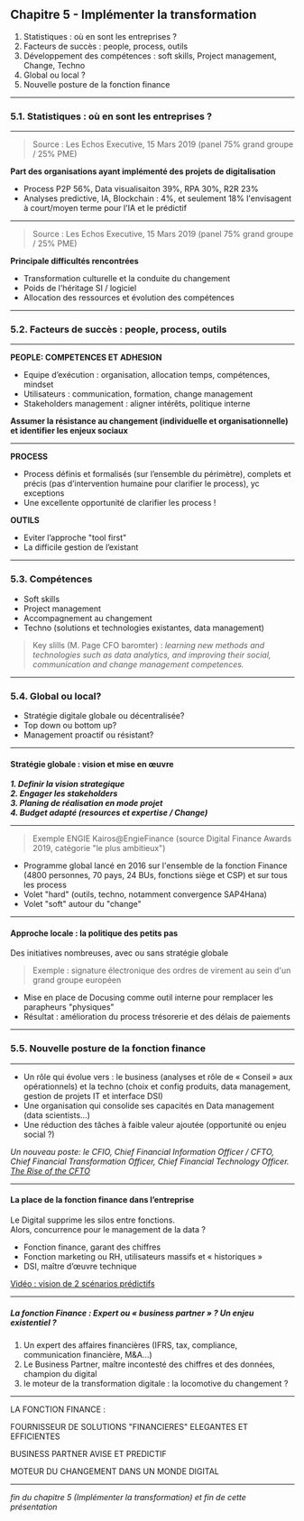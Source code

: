 ## Chapitre 5 - Implémenter la transformation

1. Statistiques : où en sont les entreprises ? 
2. Facteurs de succès : people, process, outils
3. Développement des compétences : soft skills, Project management, Change, Techno 
4. Global ou local ?
5. Nouvelle posture de la fonction finance   

----

### 5.1. Statistiques : où en sont les entreprises ? 

----

> Source : Les Echos Executive, 15 Mars 2019 (panel 75% grand groupe / 25% PME)

**Part des organisations ayant implémenté des projets de digitalisation**
- Process P2P 56%, Data visualisaiton 39%, RPA 30%, R2R 23%
- Analyses predictive, IA, Blockchain : 4%, et seulement 18% l'envisagent à court/moyen terme pour l'IA et le prédictif

----

> Source : Les Echos Executive, 15 Mars 2019 (panel 75% grand groupe / 25% PME)

**Principale difficultés rencontrées**
- Transformation culturelle et la conduite du changement
- Poids de l'héritage SI / logiciel
- Allocation des ressources et évolution des compétences

----

### 5.2. Facteurs de succès : people, process, outils

----

**PEOPLE: COMPETENCES ET ADHESION**      

- Equipe d’exécution : organisation, allocation temps, compétences, mindset    
- Utilisateurs : communication, formation, change management
- Stakeholders management : aligner intérêts, politique interne    

**Assumer la résistance au changement (individuelle et organisationnelle) et identifier les enjeux sociaux**

----

**PROCESS**    

- Process définis et formalisés (sur l’ensemble du périmètre), complets et précis (pas d’intervention humaine pour clarifier le process), yc exceptions      
- Une excellente opportunité de clarifier les process !    

**OUTILS**
- Eviter l’approche "tool first"         
- La difficile gestion de l’existant

----

### 5.3. Compétences 
- Soft skills    
- Project management     
- Accompagnement au changement      
- Techno (solutions et technologies existantes, data management)     

> Key slills (M. Page CFO baromter) : *learning new methods and technologies such as data analytics, and improving their social, communication and change management competences.*

----

### 5.4. Global ou local?

- Stratégie digitale globale ou décentralisée?    
- Top down ou bottom up?   
- Management proactif ou résistant?

----

#### Stratégie globale : vision et mise en œuvre      

***1. Definir la vision strategique***       
***2. Engager les stakeholders***     
***3. Planing de réalisation en mode projet***     
***4. Budget adapté (resources et expertise / Change)***

----

> Exemple ENGIE Kairos@EngieFinance (source Digital Finance Awards 2019, catégorie "le plus ambitieux")    

- Programme global lancé en 2016 sur l'ensemble de la fonction Finance (4800 personnes, 70 pays, 24 BUs, fonctions siège et CSP) et sur tous les process
- Volet "hard" (outils, techno, notamment convergence SAP4Hana)
- Volet "soft" autour du "change"

----

#### Approche locale : la politique des petits pas

Des initiatives nombreuses, avec ou sans stratégie globale 

> Exemple : signature électronique des ordres de virement au sein d'un grand groupe européen     

- Mise en place de Docusing comme outil interne pour remplacer les parapheurs "physiques"   
- Résultat : amélioration du process trésorerie et des délais de paiements

----

### 5.5. Nouvelle posture de la fonction finance   

----

- Un rôle qui évolue vers : le business (analyses et rôle de « Conseil » aux opérationnels) et la techno (choix et config produits, data management, gestion de projets IT et interface DSI)     
- Une organisation qui consolide ses capacités en Data management (data scientists…)   
- Une réduction des tâches à faible valeur ajoutée (opportunité ou enjeu social ?)  

*Un nouveau poste: le CFIO, Chief Financial Information Officer / CFTO, Chief Financial Transformation Officer, Chief Financial Technology Officer. [The Rise of the CFTO](http://www.kforceblog.com/uploads/docs/Spotlight_February.pdf)*    

----

#### La place de la fonction finance dans l’entreprise 

Le Digital supprime les silos entre fonctions.    
Alors, concurrence pour le management de la data ?    
- Fonction finance, garant des chiffres
- Fonction marketing ou RH, utilisateurs massifs et « historiques »    
- DSI, maître d’œuvre technique     

[Vidéo : vision de 2 scénarios prédictifs](https://www.youtube.com/watch?v=hU2zyRKKZ5g)

----

##### La fonction Finance : Expert ou « business partner » ? Un enjeu existentiel ?     

1. Un expert des affaires financières (IFRS, tax, compliance, communication financière, M&A…)      
2. Le Business Partner, maître incontesté des chiffres et des données, champion du digital       
3. le moteur de la transformation digitale : la locomotive du changement ?

----

LA FONCTION FINANCE :     

FOURNISSEUR DE SOLUTIONS "FINANCIERES" ELEGANTES ET EFFICIENTES     

BUSINESS PARTNER AVISE ET PREDICTIF     

MOTEUR DU CHANGEMENT DANS UN MONDE DIGITAL

----

*fin du chapitre 5 (Implémenter la transformation) et fin de cette présentation*


